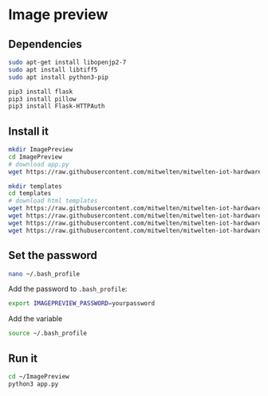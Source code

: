 # Image preview

## Dependencies

```sh
sudo apt-get install libopenjp2-7
sudo apt install libtiff5
sudo apt install python3-pip
```
```sh
pip3 install flask
pip3 install pillow
pip3 install Flask-HTTPAuth
```

## Install it

```sh
mkdir ImagePreview
cd ImagePreview
# download app.py
wget https://raw.githubusercontent.com/mitwelten/mitwelten-iot-hardware-poc/main/RaspberryPi/APGateway/ImagePreview/app.py

mkdir templates
cd templates
# download html templates
wget https://raw.githubusercontent.com/mitwelten/mitwelten-iot-hardware-poc/main/RaspberryPi/APGateway/ImagePreview/templates/index.html
wget https://raw.githubusercontent.com/mitwelten/mitwelten-iot-hardware-poc/main/RaspberryPi/APGateway/ImagePreview/templates/preview.html
wget https://raw.githubusercontent.com/mitwelten/mitwelten-iot-hardware-poc/main/RaspberryPi/APGateway/ImagePreview/templates/selectday.html
wget https://raw.githubusercontent.com/mitwelten/mitwelten-iot-hardware-poc/main/RaspberryPi/APGateway/ImagePreview/templates/selecthour.html
```

## Set the password

```sh
nano ~/.bash_profile
```

Add the password to `.bash_profile`:

```sh
export IMAGEPREVIEW_PASSWORD=yourpassword
```

Add the variable
```sh
source ~/.bash_profile
```

## Run it

```sh
cd ~/ImagePreview
python3 app.py
```
